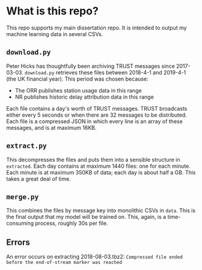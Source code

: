 # What is this repo?

This repo supports my main dissertation repo. It is intended to output my machine learning data
in several CSVs.

## `download.py`

Peter Hicks has thoughtfully been archiving TRUST messages since 2017-03-03. `download.py` retrieves
these files between 2018-4-1 and 2019-4-1 (the UK financial year). This period was chosen because:
* The ORR publishes station usage data in this range
* NR publishes historic delay attribution data in this range

Each file contains a day's worth of TRUST messages. TRUST broadcasts either every 5 seconds or when there are
32 messages to be distributed. Each file is a compressed JSON in which every line is an array of these messages, and
is at maximum 16KB.

## `extract.py`

This decompresses the files and puts them into a sensible structure in `extracted`. Each day contains at maximum 1440 files:
one for each minute. Each minute is at maximum 350KB of data; each day is about half a GB. This takes a great deal of time.

## `merge.py`

This combines the files by message key into monolithic CSVs in `data`. This is the final output
that my model will be trained on. This, again, is a time-consuming process, roughly 30s per file.

## Errors

An error occurs on extracting 2018-08-03.tbz2: `Compressed file ended before the end-of-stream marker was reached`